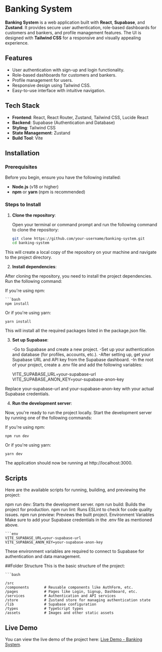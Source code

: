 # Banking System

**Banking System** is a web application built with **React**, **Supabase**, and **Zustand**. It provides secure user authentication, role-based dashboards for customers and bankers, and profile management features. The UI is designed with **Tailwind CSS** for a responsive and visually appealing experience.

## Features
- User authentication with sign-up and login functionality.
- Role-based dashboards for customers and bankers.
- Profile management for users.
- Responsive design using Tailwind CSS.
- Easy-to-use interface with intuitive navigation.

## Tech Stack
- **Frontend**: React, React Router, Zustand, Tailwind CSS, Lucide React
- **Backend**: Supabase (Authentication and Database)
- **Styling**: Tailwind CSS
- **State Management**: Zustand
- **Build Tool**: Vite

## Installation

### Prerequisites
Before you begin, ensure you have the following installed:
- **Node.js** (v18 or higher)
- **npm** or **yarn** (npm is recommended)

### Steps to Install

1. **Clone the repository**:

   Open your terminal or command prompt and run the following command to clone the repository:

   ```bash
   git clone https://github.com/your-username/banking-system.git
   cd banking-system
This will create a local copy of the repository on your machine and navigate to the project directory.

2. **Install dependencies**:

After cloning the repository, you need to install the project dependencies. Run the following command:

If you're using npm:

    ```bash
    npm install

Or if you're using yarn:


    yarn install

This will install all the required packages listed in the package.json file.

3. **Set up Supabase**:

    -Go to Supabase and create a new project.
    -Set up your authentication and database (for profiles, accounts, etc.).
    -After setting up, get your Supabase URL and API key from the Supabase dashboard.
    -In the root of your project, create a .env file and add the following variables:


    VITE_SUPABASE_URL=your-supabase-url
    VITE_SUPABASE_ANON_KEY=your-supabase-anon-key

Replace your-supabase-url and your-supabase-anon-key with your actual Supabase credentials.

4. **Run the development server**:

Now, you're ready to run the project locally. Start the development server by running one of the following commands:

If you're using npm:


    npm run dev

Or if you're using yarn:

    yarn dev

The application should now be running at http://localhost:3000.

## Scripts
Here are the available scripts for running, building, and previewing the project:

npm run dev: Starts the development server.
npm run build: Builds the project for production.
npm run lint: Runs ESLint to check for code quality issues.
npm run preview: Previews the built project.
Environment Variables
Make sure to add your Supabase credentials in the .env file as mentioned above.

    ```env
    VITE_SUPABASE_URL=your-supabase-url
    VITE_SUPABASE_ANON_KEY=your-supabase-anon-key
These environment variables are required to connect to Supabase for authentication and data management.

##Folder Structure
This is the basic structure of the project:

    ```bash

    /src
    /components       # Reusable components like AuthForm, etc.
    /pages            # Pages like Login, Signup, Dashboard, etc.
    /services         # Authentication and API services
    /store            # Zustand store for managing authentication state
    /lib              # Supabase configuration
    /types            # TypeScript types
    /assets           # Images and other static assets


## Live Demo

You can view the live demo of the project here: [Live Demo - Banking System](https://banksystem-81661.web.app/login).
